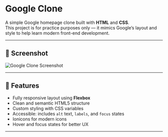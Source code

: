 # Google Clone

A simple Google homepage clone built with **HTML** and **CSS**.  
This project is for practice purposes only — it mimics Google’s layout and style to help learn modern front-end development.

---

## 📸 Screenshot

![Google Clone Screenshot](./assets/screenshot.png)

---

## 🚀 Features

- Fully responsive layout using **Flexbox**
- Clean and semantic HTML5 structure
- Custom styling with CSS variables
- Accessible: includes `alt` text, `labels`, and `focus` states
- Ionicons for modern icons
- Hover and focus states for better UX

---